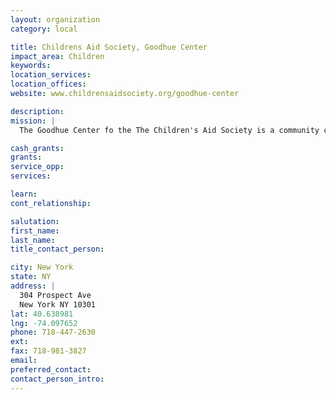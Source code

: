 ```yaml
---
layout: organization
category: local

title: Childrens Aid Society, Goodhue Center
impact_area: Children
keywords: 
location_services: 
location_offices: 
website: www.childrensaidsociety.org/goodhue-center

description: 
mission: |
  The Goodhue Center fo the The Children's Aid Society is a community center that has been providing recreational, educational, and mental health services to the Staten Island community since 1912. Hundreds of children and their families utilize the facility each year.

cash_grants: 
grants: 
service_opp: 
services: 

learn: 
cont_relationship: 

salutation: 
first_name: 
last_name: 
title_contact_person: 

city: New York
state: NY
address: |
  304 Prospect Ave  
  New York NY 10301
lat: 40.638981
lng: -74.097652
phone: 718-447-2630
ext: 
fax: 718-981-3827
email: 
preferred_contact: 
contact_person_intro: 
---
```

